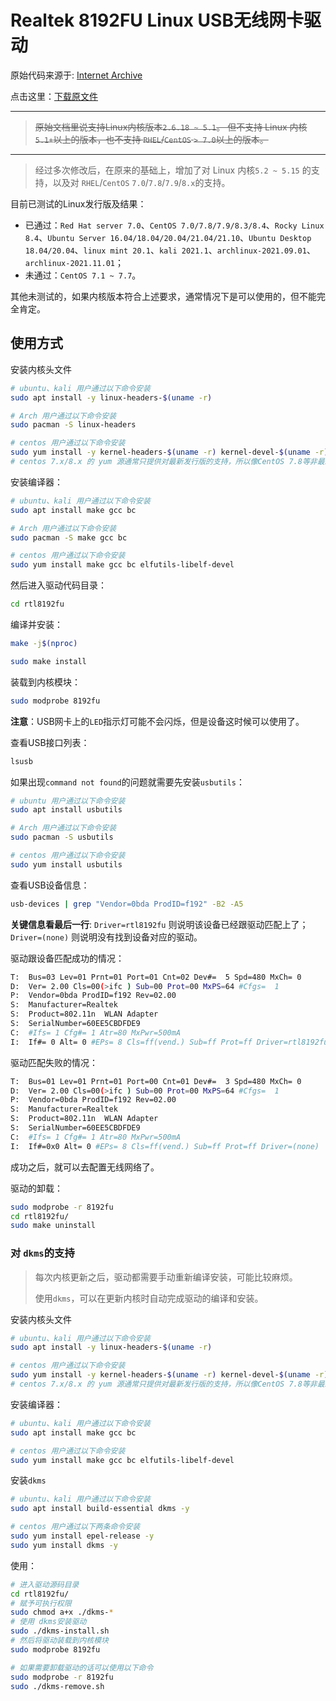 # Realtek 8192FU Linux USB无线网卡驱动

原始代码来源于: [Internet Archive](https://archive.org/details/realtek-8192fu) 

点击这里：[下载原文件](https://ia801706.us.archive.org/zip_dir.php?path=/18/items/realtek-8192fu.zip) 

---


> ~~原始文档里说支持Linux内核版本`2.6.18 ~ 5.1`。
> 但不支持 Linux 内核`5.1+`以上的版本，也不支持 `RHEL`/`CentOS` `> 7.0`以上的版本。~~

---

> 经过多次修改后，在原来的基础上，增加了对 Linux 内核`5.2 ~ 5.15` 的支持，以及对 `RHEL`/`CentOS` `7.0`/`7.8`/`7.9`/`8.x`的支持。

目前已测试的Linux发行版及结果：

* 已通过：`Red Hat server 7.0`、`CentOS 7.0/7.8/7.9/8.3/8.4`、`Rocky Linux 8.4`、`Ubuntu Server 16.04/18.04/20.04/21.04/21.10`、`Ubuntu Desktop 18.04/20.04`、`linux mint 20.1`、`kali 2021.1`、`archlinux-2021.09.01`、`archlinux-2021.11.01`；
* 未通过：`CentOS 7.1 ~ 7.7`。

其他未测试的，如果内核版本符合上述要求，通常情况下是可以使用的，但不能完全肯定。

## 使用方式

安装内核头文件

```bash
# ubuntu、kali 用户通过以下命令安装
sudo apt install -y linux-headers-$(uname -r)

# Arch 用户通过以下命令安装
sudo pacman -S linux-headers

# centos 用户通过以下命令安装
sudo yum install -y kernel-headers-$(uname -r) kernel-devel-$(uname -r)
# centos 7.x/8.x 的 yum 源通常只提供对最新发行版的支持，所以像CentOS 7.8等非最新发行版就需要手动到 https://vault.centos.org/7.8.2003/os/x86_64/Packages/kernel-devel-3.10.0-1127.el7.x86_64.rpm 下载rpm文件，然后进行手动安装
```

安装编译器：

```bash
# ubuntu、kali 用户通过以下命令安装
sudo apt install make gcc bc

# Arch 用户通过以下命令安装
sudo pacman -S make gcc bc

# centos 用户通过以下命令安装
sudo yum install make gcc bc elfutils-libelf-devel
```

然后进入驱动代码目录：

```bash
cd rtl8192fu
```

编译并安装：

```bash
make -j$(nproc)

sudo make install
```

装载到内核模块：

```bash
sudo modprobe 8192fu
```

**注意**：USB网卡上的`LED`指示灯可能不会闪烁，但是设备这时候可以使用了。

查看USB接口列表：

```bash
lsusb
```

如果出现`command not found`的问题就需要先安装`usbutils`：

```bash
# ubuntu 用户通过以下命令安装
sudo apt install usbutils

# Arch 用户通过以下命令安装
sudo pacman -S usbutils

# centos 用户通过以下命令安装
sudo yum install usbutils
```

查看USB设备信息：

```bash
usb-devices | grep "Vendor=0bda ProdID=f192" -B2 -A5
```

**关键信息看最后一行**: `Driver=rtl8192fu` 则说明该设备已经跟驱动匹配上了；`Driver=(none)` 则说明没有找到设备对应的驱动。

驱动跟设备匹配成功的情况：

```bash
T:  Bus=03 Lev=01 Prnt=01 Port=01 Cnt=02 Dev#=  5 Spd=480 MxCh= 0
D:  Ver= 2.00 Cls=00(>ifc ) Sub=00 Prot=00 MxPS=64 #Cfgs=  1
P:  Vendor=0bda ProdID=f192 Rev=02.00
S:  Manufacturer=Realtek
S:  Product=802.11n  WLAN Adapter
S:  SerialNumber=60EE5CBDFDE9
C:  #Ifs= 1 Cfg#= 1 Atr=80 MxPwr=500mA
I:  If#= 0 Alt= 0 #EPs= 8 Cls=ff(vend.) Sub=ff Prot=ff Driver=rtl8192fu
```

驱动匹配失败的情况：

```bash
T:  Bus=01 Lev=01 Prnt=01 Port=00 Cnt=01 Dev#=  3 Spd=480 MxCh= 0
D:  Ver= 2.00 Cls=00(>ifc ) Sub=00 Prot=00 MxPS=64 #Cfgs=  1
P:  Vendor=0bda ProdID=f192 Rev=02.00
S:  Manufacturer=Realtek
S:  Product=802.11n  WLAN Adapter
S:  SerialNumber=60EE5CBDFDE9
C:  #Ifs= 1 Cfg#= 1 Atr=80 MxPwr=500mA
I:  If#=0x0 Alt= 0 #EPs= 8 Cls=ff(vend.) Sub=ff Prot=ff Driver=(none)
```

成功之后，就可以去配置无线网络了。

驱动的卸载：

```bash
sudo modprobe -r 8192fu
cd rtl8192fu/
sudo make uninstall
```

### 对 `dkms`的支持

> 每次内核更新之后，驱动都需要手动重新编译安装，可能比较麻烦。
>
> 使用`dkms`，可以在更新内核时自动完成驱动的编译和安装。

安装内核头文件

```bash
# ubuntu、kali 用户通过以下命令安装
sudo apt install -y linux-headers-$(uname -r)

# centos 用户通过以下命令安装
sudo yum install -y kernel-headers-$(uname -r) kernel-devel-$(uname -r)
# centos 7.x/8.x 的 yum 源通常只提供对最新发行版的支持，所以像CentOS 7.8等非最新发行版就需要手动到 https://vault.centos.org/7.8.2003/os/x86_64/Packages/kernel-devel-3.10.0-1127.el7.x86_64.rpm 下载rpm文件，然后进行手动安装
```

安装编译器：

```bash
# ubuntu、kali 用户通过以下命令安装
sudo apt install make gcc bc

# centos 用户通过以下命令安装
sudo yum install make gcc bc elfutils-libelf-devel
```

安装`dkms` 

```bash
# ubuntu、kali 用户通过以下命令安装
sudo apt install build-essential dkms -y

# centos 用户通过以下两条命令安装
sudo yum install epel-release -y
sudo yum install dkms -y
```

使用：

```bash
# 进入驱动源码目录
cd rtl8192fu/
# 赋予可执行权限
sudo chmod a+x ./dkms-*
# 使用 dkms安装驱动
sudo ./dkms-install.sh
# 然后将驱动装载到内核模块
sudo modprobe 8192fu

# 如果需要卸载驱动的话可以使用以下命令
sudo modprobe -r 8192fu
sudo ./dkms-remove.sh
```

